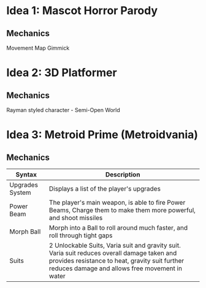 # Idea 1: Mascot Horror Parody
## Mechanics
Movement
Map
Gimmick



# Idea 2: 3D Platformer
## Mechanics

Rayman styled character - Semi-Open World


# Idea 3: Metroid Prime (Metroidvania)
## Mechanics
| Syntax | Description |
| ------ | ----------- |
| Upgrades System | Displays a list of the player's upgrades |
| Power Beam | The player's main weapon, is able to fire Power Beams, Charge them to make them more powerful, and shoot missiles |
| Morph Ball | Morph into a Ball to roll around much faster, and roll through tight gaps |
| Suits | 2 Unlockable Suits, Varia suit and gravity suit. Varia suit reduces overall damage taken and provides resistance to heat, gravity suit further reduces damage and allows free movement in water |
